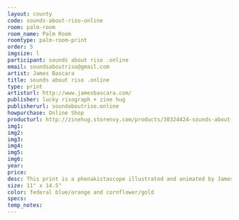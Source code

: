 ```yaml
---
layout: county 
code: sounds-about-riso-online
room: palm-room
room_name: Palm Room
roomtype: palm-room-print
order: 5
imgsize: l
participant: sounds about riso .online
email: soundsaboutriso@gmail.com
artist: James Bascara
title: sounds about riso .online
type: print
artisturl: http://www.jamesbascara.com/
publisher: lucky risograph + zine hug
publisherurl: soundaboutriso.online
howpurchase: Online Shop
producturl: http://zinehug.storenvy.com/products/30324424-sounds-about-riso-online-print-by-james-bascara
img1: 
img2: 
img3: 
img4: 
img5: 
img6: 
year: 
price: 
desc: This print is a phenakistascope illustrated and animated by James Bascara.  A portion of sales of this print will go to James and another goes to supporting the sounds about riso team.  The price of this print is offered on a sliding scale starting at $15.  You can purchase the cornflower/gold colorway at the lucky risograph shop <a href="https://luckyrisograph.press/store/sounds-about-riso-online-print">here</a>
size: 11" x 14.5"
color: federal blue/orange and cornflower/gold
specs: 
temp_notes: 
---
```

